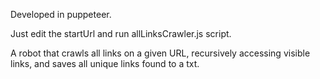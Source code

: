 Developed in puppeteer.

Just edit the startUrl and run allLinksCrawler.js script.

A robot that crawls all links on a given URL, recursively accessing visible links, and saves all unique links found to a txt.
